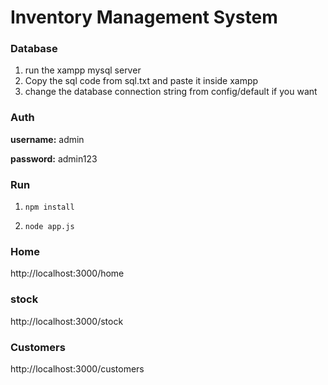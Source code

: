 # Inventory Management System

### Database
1. run the xampp mysql server
2. Copy the sql code from sql.txt and paste it inside xampp
3. change the database connection string from config/default if you want

### Auth
**username:** admin

**password:** admin123

### Run
1. `npm install`

2. `node app.js`

### Home
http://localhost:3000/home

### stock
http://localhost:3000/stock

### Customers
http://localhost:3000/customers
